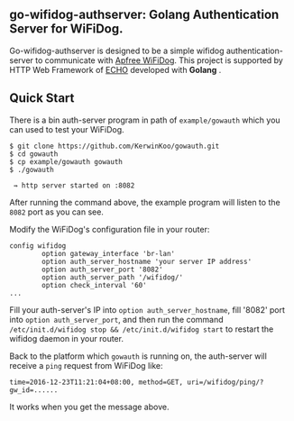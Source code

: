 ## go-wifidog-authserver: Golang Authentication Server for WiFiDog.

Go-wifidog-authserver is designed to be a simple wifidog authentication-server to communicate with [Apfree WiFiDog](https://github.com/liudf0716/apfree_wifidog). This project is supported by HTTP Web Framework of [ECHO](https://github.com/labstack/echo) developed with **Golang** .

## Quick Start

There is a bin auth-server program in path of `example/gowauth` which you can used to test your WiFiDog. 

```
$ git clone https://github.com/KerwinKoo/gowauth.git
$ cd gowauth 
$ cp example/gowauth gowauth
$ ./gowauth

 ⇛ http server started on :8082

```  

After running the command above, the example program will listen to the `8082` port as you can see.

Modify the WiFiDog's configuration file in your router:

```
config wifidog
        option gateway_interface 'br-lan'
        option auth_server_hostname 'your server IP address'
        option auth_server_port '8082'
        option auth_server_path '/wifidog/'
        option check_interval '60'
...

```

Fill your auth-server's IP into `option auth_server_hostname`, fill '8082' port into `option auth_server_port`, and then run the command `/etc/init.d/wifidog stop && /etc/init.d/wifidog start` to restart the wifidog daemon in your router.


Back to the platform which `gowauth` is running on, the auth-server will receive a `ping` request from WiFiDog like:

```
time=2016-12-23T11:21:04+08:00, method=GET, uri=/wifidog/ping/?gw_id=......
```

It works when you get the message above.
